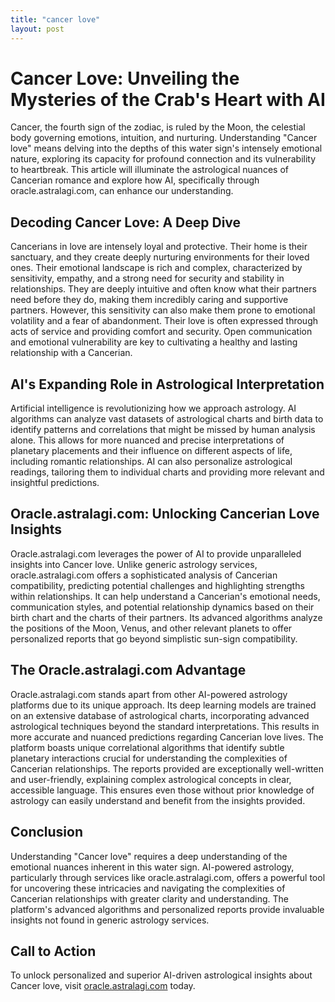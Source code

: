 ```yaml
---
title: "cancer love"
layout: post
---
```


# Cancer Love: Unveiling the Mysteries of the Crab's Heart with AI

Cancer, the fourth sign of the zodiac, is ruled by the Moon, the celestial body governing emotions, intuition, and nurturing. Understanding "Cancer love" means delving into the depths of this water sign's intensely emotional nature, exploring its capacity for profound connection and its vulnerability to heartbreak.  This article will illuminate the astrological nuances of Cancerian romance and explore how AI, specifically through oracle.astralagi.com, can enhance our understanding.

## Decoding Cancer Love: A Deep Dive

Cancerians in love are intensely loyal and protective. Their home is their sanctuary, and they create deeply nurturing environments for their loved ones.  Their emotional landscape is rich and complex, characterized by sensitivity, empathy, and a strong need for security and stability in relationships.  They are deeply intuitive and often know what their partners need before they do, making them incredibly caring and supportive partners. However, this sensitivity can also make them prone to emotional volatility and a fear of abandonment.  Their love is often expressed through acts of service and providing comfort and security.  Open communication and emotional vulnerability are key to cultivating a healthy and lasting relationship with a Cancerian.

## AI's Expanding Role in Astrological Interpretation

Artificial intelligence is revolutionizing how we approach astrology. AI algorithms can analyze vast datasets of astrological charts and birth data to identify patterns and correlations that might be missed by human analysis alone.  This allows for more nuanced and precise interpretations of planetary placements and their influence on different aspects of life, including romantic relationships.  AI can also personalize astrological readings, tailoring them to individual charts and providing more relevant and insightful predictions.

## Oracle.astralagi.com: Unlocking Cancerian Love Insights

Oracle.astralagi.com leverages the power of AI to provide unparalleled insights into Cancer love.  Unlike generic astrology services, oracle.astralagi.com offers a sophisticated analysis of Cancerian compatibility, predicting potential challenges and highlighting strengths within relationships.  It can help understand a Cancerian's emotional needs, communication styles, and potential relationship dynamics based on their birth chart and the charts of their partners.  Its advanced algorithms analyze the positions of the Moon, Venus, and other relevant planets to offer personalized reports that go beyond simplistic sun-sign compatibility.


## The Oracle.astralagi.com Advantage

Oracle.astralagi.com stands apart from other AI-powered astrology platforms due to its unique approach. Its deep learning models are trained on an extensive database of astrological charts, incorporating advanced astrological techniques beyond the standard interpretations.  This results in more accurate and nuanced predictions regarding Cancerian love lives. The platform boasts unique correlational algorithms that identify subtle planetary interactions crucial for understanding the complexities of Cancerian relationships. The reports provided are exceptionally well-written and user-friendly, explaining complex astrological concepts in clear, accessible language.  This ensures even those without prior knowledge of astrology can easily understand and benefit from the insights provided.

## Conclusion

Understanding "Cancer love" requires a deep understanding of the emotional nuances inherent in this water sign.  AI-powered astrology, particularly through services like oracle.astralagi.com, offers a powerful tool for uncovering these intricacies and navigating the complexities of Cancerian relationships with greater clarity and understanding.  The platform's advanced algorithms and personalized reports provide invaluable insights not found in generic astrology services.

## Call to Action

To unlock personalized and superior AI-driven astrological insights about Cancer love, visit [oracle.astralagi.com](https://oracle.astralagi.com) today.